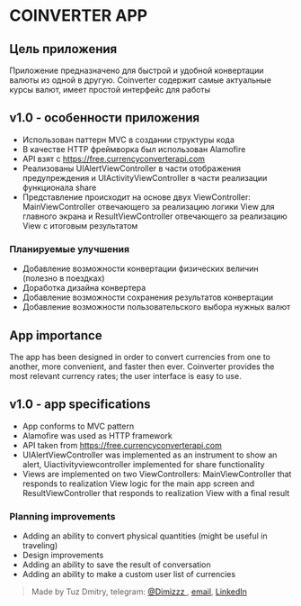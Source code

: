 # COINVERTER APP


## Цель приложения

Приложение предназначено для быстрой и удобной конвертации валюты из одной в другую. Coinverter содержит самые актуальные курсы валют, имеет простой интерфейс для работы

## v1.0 - особенности приложения 

* Использован паттерн MVC в создании структуры кода
* В качестве HTTP фреймворка был использован Alamofire
* API взят c https://free.currencyconverterapi.com
* Реализованы UIAlertViewController в части отображения предупреждения и UIActivityViewController в части реализации функционала share
* Представление происходит на основе двух ViewController: MainViewController отвечающего за реализацию логики View для главного экрана и ResultViewController отвечающего за реализацию View с итоговым результатом

### Планируемые улучшения

* Добавление возможности конвертации физических величин (полезно в поездках)
* Доработка дизайна конвертера
* Добавление возможности сохранения результатов конвертации
* Добавление возможности пользовательского выбора нужных валют

## App importance

The app has been designed in order to convert currencies from one to another, more convenient, and faster then ever. Coinverter provides the most relevant currency rates; the user interface is easy to use.

## v1.0 - app specifications

* App conforms to MVC pattern
* Alamofire was used as HTTP framework 
* API  taken from https://free.currencyconverterapi.com
* UIAlertViewController was implemented as an instrument to show an alert, Uiactivityviewcontroller  implemented for share functionality
* Views are implemented on two ViewControllers: MainViewController that responds to realization View logic for the main app screen and ResultViewController that responds to realization View with a final result

### Planning improvements

* Adding an ability to convert physical quantities (might be useful in traveling)
* Design improvements
* Adding an ability to save the result of conversation
* Adding an ability to make a custom user list of currencies

>Made by Tuz Dmitry, telegram: [@Dimizzz ](https://t.me/Dimizzz), [email](tuzmitya228@gmail.com), [LinkedIn](https://www.linkedin.com/in/dmitriy-tuz-b63bb1107/)




